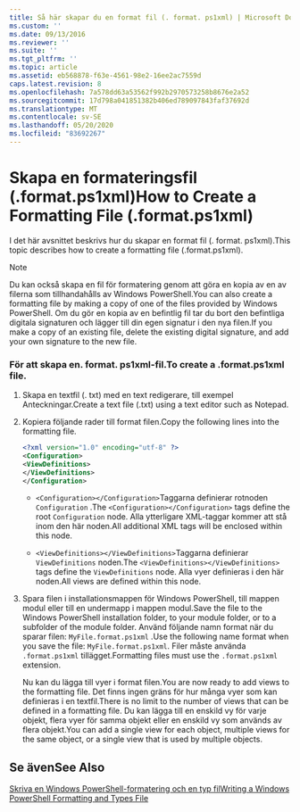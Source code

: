 ```yaml
---
title: Så här skapar du en format fil (. format. ps1xml) | Microsoft Docs
ms.custom: ''
ms.date: 09/13/2016
ms.reviewer: ''
ms.suite: ''
ms.tgt_pltfrm: ''
ms.topic: article
ms.assetid: eb568878-f63e-4561-98e2-16ee2ac7559d
caps.latest.revision: 8
ms.openlocfilehash: 7a578dd63a53562f992b2970573258b8676e2a52
ms.sourcegitcommit: 17d798a041851382b406ed789097843faf37692d
ms.translationtype: MT
ms.contentlocale: sv-SE
ms.lasthandoff: 05/20/2020
ms.locfileid: "83692267"
---
```

# <a name="how-to-create-a-formatting-file-formatps1xml"></a><span data-ttu-id="7fc90-102">Skapa en formateringsfil (.format.ps1xml)</span><span class="sxs-lookup"><span data-stu-id="7fc90-102">How to Create a Formatting File (.format.ps1xml)</span></span>

<span data-ttu-id="7fc90-103">I det här avsnittet beskrivs hur du skapar en format fil (. format. ps1xml).</span><span class="sxs-lookup"><span data-stu-id="7fc90-103">This topic describes how to create a formatting file (.format.ps1xml).</span></span>

> [!NOTE]
> <span data-ttu-id="7fc90-104">Du kan också skapa en fil för formatering genom att göra en kopia av en av filerna som tillhandahålls av Windows PowerShell.</span><span class="sxs-lookup"><span data-stu-id="7fc90-104">You can also create a formatting file by making a copy of one of the files provided by Windows PowerShell.</span></span> <span data-ttu-id="7fc90-105">Om du gör en kopia av en befintlig fil tar du bort den befintliga digitala signaturen och lägger till din egen signatur i den nya filen.</span><span class="sxs-lookup"><span data-stu-id="7fc90-105">If you make a copy of an existing file, delete the existing digital signature, and add your own signature to the new file.</span></span>

### <a name="to-create-a-formatps1xml-file"></a><span data-ttu-id="7fc90-106">För att skapa en. format. ps1xml-fil.</span><span class="sxs-lookup"><span data-stu-id="7fc90-106">To create a .format.ps1xml file.</span></span>

1. <span data-ttu-id="7fc90-107">Skapa en textfil (. txt) med en text redigerare, till exempel Anteckningar.</span><span class="sxs-lookup"><span data-stu-id="7fc90-107">Create a text file (.txt) using a text editor such as Notepad.</span></span>

2. <span data-ttu-id="7fc90-108">Kopiera följande rader till format filen.</span><span class="sxs-lookup"><span data-stu-id="7fc90-108">Copy the following lines into the formatting file.</span></span>

   ```xml
   <?xml version="1.0" encoding="utf-8" ?>
   <Configuration>
   <ViewDefinitions>
   </ViewDefinitions>
   </Configuration>
   ```

   - <span data-ttu-id="7fc90-109">`<Configuration></Configuration>`Taggarna definierar rotnoden `Configuration` .</span><span class="sxs-lookup"><span data-stu-id="7fc90-109">The `<Configuration></Configuration>` tags define the root `Configuration` node.</span></span> <span data-ttu-id="7fc90-110">Alla ytterligare XML-taggar kommer att stå inom den här noden.</span><span class="sxs-lookup"><span data-stu-id="7fc90-110">All additional XML tags will be enclosed within this node.</span></span>

   - <span data-ttu-id="7fc90-111">`<ViewDefinitions></ViewDefinitions>`Taggarna definierar `ViewDefinitions` noden.</span><span class="sxs-lookup"><span data-stu-id="7fc90-111">The `<ViewDefinitions></ViewDefinitions>` tags define the `ViewDefinitions` node.</span></span> <span data-ttu-id="7fc90-112">Alla vyer definieras i den här noden.</span><span class="sxs-lookup"><span data-stu-id="7fc90-112">All views are defined within this node.</span></span>

3. <span data-ttu-id="7fc90-113">Spara filen i installationsmappen för Windows PowerShell, till mappen modul eller till en undermapp i mappen modul.</span><span class="sxs-lookup"><span data-stu-id="7fc90-113">Save the file to the Windows PowerShell installation folder, to your module folder, or to a subfolder of the module folder.</span></span> <span data-ttu-id="7fc90-114">Använd följande namn format när du sparar filen: `MyFile.format.ps1xml` .</span><span class="sxs-lookup"><span data-stu-id="7fc90-114">Use the following name format when you save the file:  `MyFile.format.ps1xml`.</span></span> <span data-ttu-id="7fc90-115">Filer måste använda `.format.ps1xml` tillägget.</span><span class="sxs-lookup"><span data-stu-id="7fc90-115">Formatting files must use the `.format.ps1xml` extension.</span></span>

   <span data-ttu-id="7fc90-116">Nu kan du lägga till vyer i format filen.</span><span class="sxs-lookup"><span data-stu-id="7fc90-116">You are now ready to add views to the formatting file.</span></span> <span data-ttu-id="7fc90-117">Det finns ingen gräns för hur många vyer som kan definieras i en textfil.</span><span class="sxs-lookup"><span data-stu-id="7fc90-117">There is no limit to the number of views that can be defined in a formatting file.</span></span> <span data-ttu-id="7fc90-118">Du kan lägga till en enskild vy för varje objekt, flera vyer för samma objekt eller en enskild vy som används av flera objekt.</span><span class="sxs-lookup"><span data-stu-id="7fc90-118">You can add a single view for each object, multiple views for the same object, or a single view that is used by multiple objects.</span></span>

## <a name="see-also"></a><span data-ttu-id="7fc90-119">Se även</span><span class="sxs-lookup"><span data-stu-id="7fc90-119">See Also</span></span>

[<span data-ttu-id="7fc90-120">Skriva en Windows PowerShell-formatering och en typ fil</span><span class="sxs-lookup"><span data-stu-id="7fc90-120">Writing a Windows PowerShell Formatting and Types File</span></span>](./writing-a-powershell-formatting-file.md)
